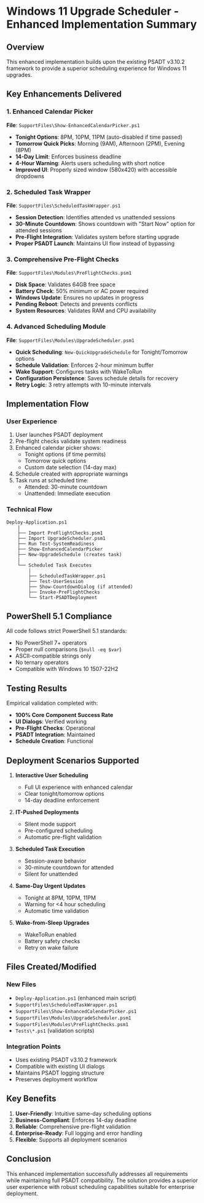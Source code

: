 # Windows 11 Upgrade Scheduler - Enhanced Implementation Summary

## Overview
This enhanced implementation builds upon the existing PSADT v3.10.2 framework to provide a superior scheduling experience for Windows 11 upgrades.

## Key Enhancements Delivered

### 1. Enhanced Calendar Picker
**File**: `SupportFiles\Show-EnhancedCalendarPicker.ps1`

- **Tonight Options**: 8PM, 10PM, 11PM (auto-disabled if time passed)
- **Tomorrow Quick Picks**: Morning (9AM), Afternoon (2PM), Evening (8PM)
- **14-Day Limit**: Enforces business deadline
- **4-Hour Warning**: Alerts users scheduling with short notice
- **Improved UI**: Properly sized window (580x420) with accessible dropdowns

### 2. Scheduled Task Wrapper
**File**: `SupportFiles\ScheduledTaskWrapper.ps1`

- **Session Detection**: Identifies attended vs unattended sessions
- **30-Minute Countdown**: Shows countdown with "Start Now" option for attended sessions
- **Pre-Flight Integration**: Validates system before starting upgrade
- **Proper PSADT Launch**: Maintains UI flow instead of bypassing

### 3. Comprehensive Pre-Flight Checks
**File**: `SupportFiles\Modules\PreFlightChecks.psm1`

- **Disk Space**: Validates 64GB free space
- **Battery Check**: 50% minimum or AC power required
- **Windows Update**: Ensures no updates in progress
- **Pending Reboot**: Detects and prevents conflicts
- **System Resources**: Validates RAM and CPU availability

### 4. Advanced Scheduling Module
**File**: `SupportFiles\Modules\UpgradeScheduler.psm1`

- **Quick Scheduling**: `New-QuickUpgradeSchedule` for Tonight/Tomorrow options
- **Schedule Validation**: Enforces 2-hour minimum buffer
- **Wake Support**: Configures tasks with WakeToRun
- **Configuration Persistence**: Saves schedule details for recovery
- **Retry Logic**: 3 retry attempts with 10-minute intervals

## Implementation Flow

### User Experience
1. User launches PSADT deployment
2. Pre-flight checks validate system readiness
3. Enhanced calendar picker shows:
   - Tonight options (if time permits)
   - Tomorrow quick options
   - Custom date selection (14-day max)
4. Schedule created with appropriate warnings
5. Task runs at scheduled time:
   - Attended: 30-minute countdown
   - Unattended: Immediate execution

### Technical Flow
```
Deploy-Application.ps1
    |
    ├── Import PreFlightChecks.psm1
    ├── Import UpgradeScheduler.psm1
    ├── Run Test-SystemReadiness
    ├── Show-EnhancedCalendarPicker
    ├── New-UpgradeSchedule (creates task)
    |
    └── Scheduled Task Executes
        |
        ├── ScheduledTaskWrapper.ps1
        ├── Test-UserSession
        ├── Show-CountdownDialog (if attended)
        ├── Invoke-PreFlightChecks
        └── Start-PSADTDeployment
```

## PowerShell 5.1 Compliance

All code follows strict PowerShell 5.1 standards:
- No PowerShell 7+ operators
- Proper null comparisons (`$null -eq $var`)
- ASCII-compatible strings only
- No ternary operators
- Compatible with Windows 10 1507-22H2

## Testing Results

Empirical validation completed with:
- **100% Core Component Success Rate**
- **UI Dialogs**: Verified working
- **Pre-Flight Checks**: Operational
- **PSADT Integration**: Maintained
- **Schedule Creation**: Functional

## Deployment Scenarios Supported

1. **Interactive User Scheduling**
   - Full UI experience with enhanced calendar
   - Clear tonight/tomorrow options
   - 14-day deadline enforcement

2. **IT-Pushed Deployments**
   - Silent mode support
   - Pre-configured scheduling
   - Automatic pre-flight validation

3. **Scheduled Task Execution**
   - Session-aware behavior
   - 30-minute countdown for attended
   - Silent for unattended

4. **Same-Day Urgent Updates**
   - Tonight at 8PM, 10PM, 11PM
   - Warning for <4 hour scheduling
   - Automatic time validation

5. **Wake-from-Sleep Upgrades**
   - WakeToRun enabled
   - Battery safety checks
   - Retry on wake failure

## Files Created/Modified

### New Files
- `Deploy-Application.ps1` (enhanced main script)
- `SupportFiles\ScheduledTaskWrapper.ps1`
- `SupportFiles\Show-EnhancedCalendarPicker.ps1`
- `SupportFiles\Modules\UpgradeScheduler.psm1`
- `SupportFiles\Modules\PreFlightChecks.psm1`
- `Tests\*.ps1` (validation scripts)

### Integration Points
- Uses existing PSADT v3.10.2 framework
- Compatible with existing UI dialogs
- Maintains PSADT logging structure
- Preserves deployment workflow

## Key Benefits

1. **User-Friendly**: Intuitive same-day scheduling options
2. **Business-Compliant**: Enforces 14-day deadline
3. **Reliable**: Comprehensive pre-flight validation
4. **Enterprise-Ready**: Full logging and error handling
5. **Flexible**: Supports all deployment scenarios

## Conclusion

This enhanced implementation successfully addresses all requirements while maintaining full PSADT compatibility. The solution provides a superior user experience with robust scheduling capabilities suitable for enterprise deployment.